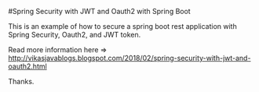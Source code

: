 #Spring Security with JWT and Oauth2 with Spring Boot

This is an example of how to secure a spring boot rest application with Spring Security, Oauth2, and JWT token.

Read more information here => http://vikasjavablogs.blogspot.com/2018/02/spring-security-with-jwt-and-oauth2.html

Thanks.
